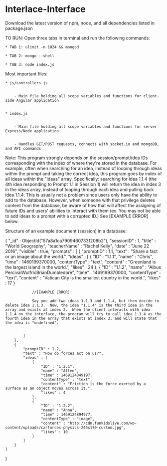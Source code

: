 # Interlace-Interface
Download the latest version of npm, node, and all dependencies listed in package.json 


TO RUN: Open three tabs in terminal and run the following commands:


	* TAB 1: ulimit -n 1024 && mongod

	* TAB 2: mongo --shell

	* TAB 3: node index.js




Most important files:


	* js/controllers.js


		- Main file holding all scope variables and functions for client-side Angular application


	* index.js


		- Main file holding all scope variables and functions for server Express/Node application


		- Handles GET/POST requests, connects with socket.io and mongoDB, and API commands



Note: This program strongly depends on the session/prompt/idea IDs corresponding with the index of where they're stored in the database.  For example, often when searching for an idea, instead of looping through ideas within the prompt and taking the correct idea, this program goes by index of all ideas within the "Ideas" array.  Specifically: searching for idea 1.1.4 (the 4th idea responding to Prompt 1.1 in Session 1) will return the idea in index 3 in the ideas array, instead of looping through each idea and pulling back idea 1.1.4.  This is usually not a problem since users only have the ability to add to the database.  However, when someone with that privilege deletes content from the database, be aware of how that will affect the assigning of future IDs and users' abilities to interact with them (ex. You may not be able to add ideas to a prompt with a corrupted ID.)  See [EXAMPLE ERROR] below.

Structure of an example document (session) in a database:


{
	"_id" : ObjectId("57a8a1ca7909460733f208b2"),
	"sessionID" : 1,
	"title" : "World Geography",
	"teacherName" : "Rachel Kelly",
	"date" : "June 22 2016",
	"visible" : true,
	"prompts" : [
		{
			"promptID" : 1.1,
			"text" : "Share a fact or an image about the world.",
			"ideas" : [
				{
					"ID" : "1.1.1",
					"name" : "Chris",
					"time" : 1469199370000,
					"contentType" : "text",
					"content" : "Greenland is the largest island in the world.",
					"likes" : 24
				},
				{
					"ID" : "1.1.2",
					"name" : "Albus PercivalWulfricBrianDumbledore",
					"time" : 1469199370000,
					"contentType" : "text",
					"content" : "Vatican City is the smallest country in the world.",
					"likes" : 17
				}


				//[EXAMPLE ERROR]: 

				Say you add two ideas 1.1.3 and 1.1.4, but then decide to delete idea 1.1.3.  Now, the idea "1.1.4" is the third idea in the array and exists at index 2.  When the client interacts with idea 1.1.4 on the interface, the program will try to call idea 1.1.4 as the fourth idea in the array that exists at index 3, and will state that the idea is "undefined".


			]
		},
		{
			"promptID" : 1.2,
			"text" : "How do forces act on us?",
			"ideas" : [
				{
					"ID" : "1.2.1",
					"name" : "Allen",
					"time" : 1469124849197,
					"contentType" : "text",
					"content" : "Friction is the force exerted by a surface as an object moves across it.",
					"likes" : 4
				},
				{
					"ID" : "1.2.2",
					"name" : "Anna",
					"time" : 1469124894977,
					"contentType" : "image",
					"content" : "http://cdn.funkidslive.com/wp-content/uploads/carforces-physics-245x170-custom.jpg",
					"likes" : 10
				}
			]
		}
	]
}
